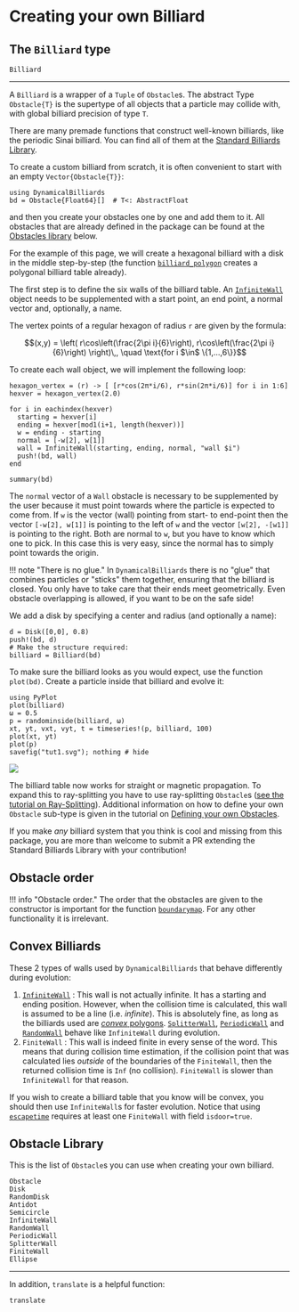 # Creating your own Billiard

## The `Billiard` type

```@docs
Billiard
```
---

A `Billiard` is a wrapper of a `Tuple` of `Obstacle`s.
The abstract Type `Obstacle{T}` is the supertype of all objects that a particle may collide with, with global billiard precision of type `T`.

There are many premade functions that construct well-known billiards, like the periodic Sinai billiard.
You can find all of them at the [Standard Billiards Library](/basic/high_level/#standard-billiards-library).

To create a custom billiard from scratch, it is often convenient to start with an empty `Vector{Obstacle{T}}`:
```@example tut1
using DynamicalBilliards
bd = Obstacle{Float64}[]  # T<: AbstractFloat
```
and then you create your obstacles one by one and add them to it. All obstacles that are already defined in the package
can be found at the [Obstacles library](/#Obstacle-Library) below.

For the example of this page, we will create a hexagonal billiard with a disk in the middle step-by-step (the function [`billiard_polygon`](@ref) creates a polygonal billiard table already).

The first step is to define the six walls of the billiard table.
An [`InfiniteWall`](@ref) object needs to be supplemented with a start point, an end point, a normal vector and, optionally, a name.

The vertex points of a regular hexagon of radius `r` are given by the formula:
```math
(x,y) = \left( r\cos\left(\frac{2\pi i}{6}\right), r\cos\left(\frac{2\pi i}{6}\right) \right)\,, \quad \text{for i $\in$ \{1,...,6\}}
```
To create each wall object, we will implement the following loop:
```@example tut1
hexagon_vertex = (r) -> [ [r*cos(2π*i/6), r*sin(2π*i/6)] for i in 1:6]
hexver = hexagon_vertex(2.0)

for i in eachindex(hexver)
  starting = hexver[i]
  ending = hexver[mod1(i+1, length(hexver))]
  w = ending - starting
  normal = [-w[2], w[1]]
  wall = InfiniteWall(starting, ending, normal, "wall $i")
  push!(bd, wall)
end

summary(bd)
```

The `normal` vector of a `Wall` obstacle is necessary to be supplemented by the user because it must point towards where the particle is expected to come from. If `w` is the vector (wall) pointing from start- to end-point then the vector `[-w[2], w[1]]` is pointing to the left of `w` and the vector `[w[2], -[w1]]` is pointing to the right. Both are normal to `w`, but you have to know which one to pick. In this case this is very easy, since the normal has to simply point towards the origin.


!!! note "There is no glue."
    In `DynamicalBilliards` there is no "glue" that combines particles or "sticks" them together, ensuring that the billiard is closed. You only have to take care that their ends meet geometrically. Even obstacle overlapping is allowed, if you want to be on the safe side!

We add a disk by specifying a center and radius (and optionally a name):
```@example tut1
d = Disk([0,0], 0.8)
push!(bd, d)
# Make the structure required:
billiard = Billiard(bd)
```
To make sure the billiard looks as you would expect, use the function `plot(bd)`. Create a particle inside that billiard and evolve it:
```@example tut1
using PyPlot
plot(billiard)
ω = 0.5
p = randominside(billiard, ω)
xt, yt, vxt, vyt, t = timeseries!(p, billiard, 100)
plot(xt, yt)
plot(p)
savefig("tut1.svg"); nothing # hide
```
![](tut1.svg)


The billiard table now works for straight or magnetic propagation.
To expand this to ray-splitting you have to use ray-splitting `Obstacle`s ([see the tutorial on Ray-Splitting](/tutorials/ray-splitting)).
Additional information on how to define your own `Obstacle` sub-type is given in the tutorial on [Defining your own Obstacles](/tutorials/own_obstacle).

If you make *any* billiard system that you think is cool and missing from this package, you are more than welcome to submit a PR extending the Standard Billiards Library with your contribution!

## Obstacle order
!!! info "Obstacle order."
    The order that the obstacles are given to the constructor is important for the
    function [`boundarymap`](@ref). For any other functionality it is irrelevant.

## Convex Billiards
These 2 types of walls used by `DynamicalBilliards` that behave differently during
evolution:
  1. [`InfiniteWall`](@ref) : This wall is not actually infinite. It has a starting and ending
     position. However, when the collision time is calculated, this wall is assumed
     to be a line (i.e. *infinite*). This is absolutely fine, as long as the
     billiards used are [*convex* polygons](https://en.wikipedia.org/wiki/Convex_polygon).
     [`SplitterWall`](@ref), [`PeriodicWall`](@ref) and [`RandomWall`](@ref) behave like `InfiniteWall` during evolution.
  2. `FiniteWall` : This wall is indeed finite in every sense of the word. This
     means that during collision time estimation, if the collision point that was
     calculated lies *outside* of the boundaries of the `FiniteWall`, then the
     returned collision time is `Inf` (no collision). `FiniteWall` is slower
     than `InfiniteWall` for that reason.


If you wish to create a billiard table that you know will be convex, you should
then use `InfiniteWall`s for faster evolution.
Notice that using [`escapetime`](@ref) requires
at least one `FiniteWall` with field `isdoor=true`.

## Obstacle Library
This is the list of `Obstacle`s you can use when creating your own billiard.

```@docs
Obstacle
Disk
RandomDisk
Antidot
Semicircle
InfiniteWall
RandomWall
PeriodicWall
SplitterWall
FiniteWall
Ellipse
```
---
In addition, `translate` is a helpful function:
```@docs
translate
```
